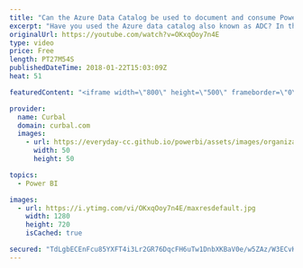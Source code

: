 ```yaml
---
title: "Can the Azure Data Catalog be used to document and consume Power BI models?"
excerpt: "Have you used the Azure data catalog also known as ADC? In this video I will review this service and show you if it is possible to use to discover, publish, annotate and document Power BI models.  What is the Azure Data Catalog? The Microsoft Azure Data Catalog is all about helping you discover, understand,"
originalUrl: https://youtube.com/watch?v=OKxqOoy7n4E
type: video
price: Free
length: PT27M54S
publishedDateTime: 2018-01-22T15:03:09Z
heat: 51

featuredContent: "<iframe width=\"800\" height=\"500\" frameborder=\"0\" src=\"https://www.youtube.com/embed/OKxqOoy7n4E\" allow=\"accelerometer; autoplay; encrypted-media; gyroscope; picture-in-picture\" allowfullscreen></iframe>"

provider:
  name: Curbal
  domain: curbal.com
  images:
    - url: https://everyday-cc.github.io/powerbi/assets/images/organizations/curbal.com-50x50.jpg
      width: 50
      height: 50

topics:
  - Power BI

images:
  - url: https://i.ytimg.com/vi/OKxqOoy7n4E/maxresdefault.jpg
    width: 1280
    height: 720
    isCached: true

secured: "TdLgbECEnFcu85YXFT4i3Lr2GR76DqcFH6uTw1DnbXKBaV0e/w5ZAz/W3ECvK8V8dXfoHfBZh/72xJU8Kma0eVCiP+uHPeVWB3FBXWKee6s42o37uDwfhS+W3nVXSui5M+5mM/bZ7tcaHaNFLR6ht408ejgtEU2W11MR/7Ev/d+/Hl4G+nGQURqhMB8vQCLSGbtML53dgn7NzK/kL7p8QAEnWt/3EhACFqaLswkLXgtO6PVPTm7QdgmxMnoconXmKxST7OxBZlD4vcb6BF5Du+piiv/11C+H8OkIGV8dzgALMywuX89Cnp3U2AMLeKTxQv1zcgV2wLrDr+DbefQJBVAZGifhYUO//vMTj2eu0hpr5FpySwrHni4xfJMzd+mrSFiTlf8kQw+YftrJmSp6c1hfItiN+7rtlv/lvhwgz2Q=;chbvYm3C/g1oyBHjli1rUA=="
---
```



